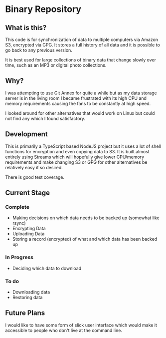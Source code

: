 # Binary Repository

## What is this?

This code is for synchronization of data to multiple computers via Amazon S3, encrypted via GPG. It stores a full history of all data and it is possible to go back to any previous version.

It is best used for large collections of binary data that change slowly over time, such as an MP3 or digital photo collections.

## Why?

I was attempting to use Git Annex for quite a while but as my data storage server is in the living room I became frustrated with its high CPU and memory requirements causing the fans to be constantly at high speed.

I looked around for other alternatives that would work on Linux but could not find any which I found satisfactory.

## Development

This is primarily a TypeScript based NodeJS project but it uses a lot of shell functions for encryption and even copying data to S3. It is built almost entirely using Streams which will hopefully give lower CPU/memory requirements and make changing S3 or GPG for other alternatives be relatively easy if so desired.

There is good test coverage.

## Current Stage

### Complete

 * Making decisions on which data needs to be backed up (somewhat like rsync)
 * Encrypting Data
 * Uploading Data
 * Storing a record (encrypted) of what and which data has been backed up

### In Progress

 * Deciding which data to download

### To do

 * Downloading data
 * Restoring data

## Future Plans

I would like to have some form of slick user interface which would make it accessible to people who don't live at the command line.
